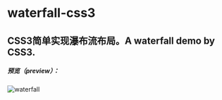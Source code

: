 # waterfall-css3
## CSS3简单实现瀑布流布局。A waterfall demo by CSS3.
##### 预览（preview）：
![waterfall](https://github.com/microzz/waterfall-js/raw/master/waterfall.gif)

